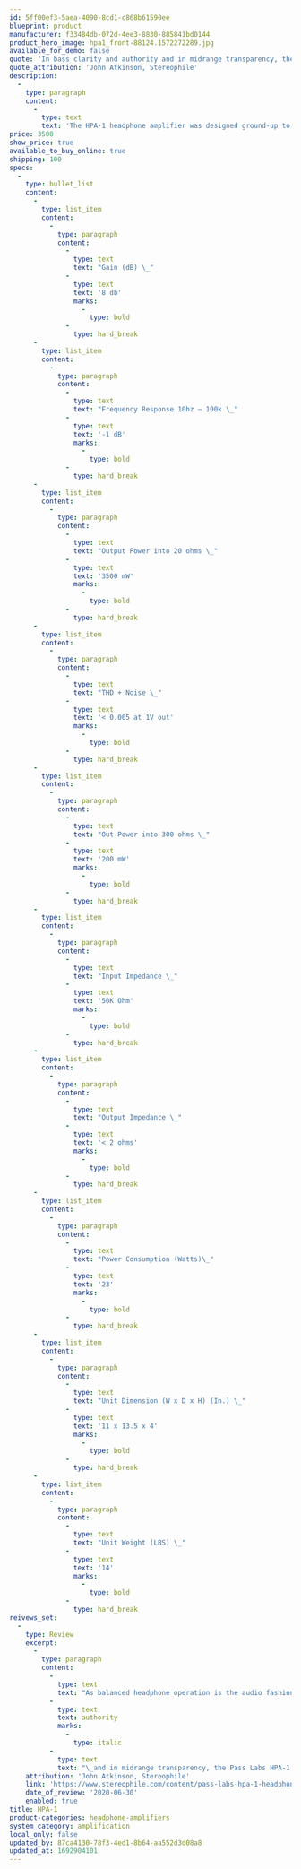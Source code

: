 ```yaml
---
id: 5ff00ef3-5aea-4090-8cd1-c868b61590ee
blueprint: product
manufacturer: f33484db-072d-4ee3-8830-885841bd0144
product_hero_image: hpa1_front-88124.1572272289.jpg
available_for_demo: false
quote: 'In bass clarity and authority and in midrange transparency, the Pass Labs HPA-1 is without peer.'
quote_attribution: 'John Atkinson, Stereophile'
description:
  -
    type: paragraph
    content:
      -
        type: text
        text: 'The HPA-1 headphone amplifier was designed ground-up to become what we believe is one of the very best sounding headphone amplifiers available today. With low feedback, wide bandwidth and a direct coupled MOSFET output stage, this musical instrument drives even the most difficult headphone loads with ease, power and grace. The HPA-1 also functions as a line-level preamplifier that sonically rivals much higher-priced competition. The measured performance is superb and the sound even better.'
price: 3500
show_price: true
available_to_buy_online: true
shipping: 100
specs:
  -
    type: bullet_list
    content:
      -
        type: list_item
        content:
          -
            type: paragraph
            content:
              -
                type: text
                text: "Gain (dB) \_"
              -
                type: text
                text: '8 db'
                marks:
                  -
                    type: bold
              -
                type: hard_break
      -
        type: list_item
        content:
          -
            type: paragraph
            content:
              -
                type: text
                text: "Frequency Response 10hz – 100k \_"
              -
                type: text
                text: '-1 dB'
                marks:
                  -
                    type: bold
              -
                type: hard_break
      -
        type: list_item
        content:
          -
            type: paragraph
            content:
              -
                type: text
                text: "Output Power into 20 ohms \_"
              -
                type: text
                text: '3500 mW'
                marks:
                  -
                    type: bold
              -
                type: hard_break
      -
        type: list_item
        content:
          -
            type: paragraph
            content:
              -
                type: text
                text: "THD + Noise \_"
              -
                type: text
                text: '< 0.005 at 1V out'
                marks:
                  -
                    type: bold
              -
                type: hard_break
      -
        type: list_item
        content:
          -
            type: paragraph
            content:
              -
                type: text
                text: "Out Power into 300 ohms \_"
              -
                type: text
                text: '200 mW'
                marks:
                  -
                    type: bold
              -
                type: hard_break
      -
        type: list_item
        content:
          -
            type: paragraph
            content:
              -
                type: text
                text: "Input Impedance \_"
              -
                type: text
                text: '50K Ohm'
                marks:
                  -
                    type: bold
              -
                type: hard_break
      -
        type: list_item
        content:
          -
            type: paragraph
            content:
              -
                type: text
                text: "Output Impedance \_"
              -
                type: text
                text: '< 2 ohms'
                marks:
                  -
                    type: bold
              -
                type: hard_break
      -
        type: list_item
        content:
          -
            type: paragraph
            content:
              -
                type: text
                text: "Power Consumption (Watts)\_"
              -
                type: text
                text: '23'
                marks:
                  -
                    type: bold
              -
                type: hard_break
      -
        type: list_item
        content:
          -
            type: paragraph
            content:
              -
                type: text
                text: "Unit Dimension (W x D x H) (In.) \_"
              -
                type: text
                text: '11 x 13.5 x 4'
                marks:
                  -
                    type: bold
              -
                type: hard_break
      -
        type: list_item
        content:
          -
            type: paragraph
            content:
              -
                type: text
                text: "Unit Weight (LBS) \_"
              -
                type: text
                text: '14'
                marks:
                  -
                    type: bold
              -
                type: hard_break
reivews_set:
  -
    type: Review
    excerpt:
      -
        type: paragraph
        content:
          -
            type: text
            text: "As balanced headphone operation is the audio fashion du jour, it might be felt that Pass Labs's sticking with single-ended operation could work against the HPA-1. But regardless of circuit topology and the active devices, it's the sound quality that matters, and on that count the HPA-1 scores big-time. Yes, it's an expensive headphone amplifier; but I venture to suggest that, in bass clarity and\_"
          -
            type: text
            text: authority
            marks:
              -
                type: italic
          -
            type: text
            text: "\_and in midrange transparency, the Pass Labs HPA-1 is without peer."
    attribution: 'John Atkinson, Stereophile'
    link: 'https://www.stereophile.com/content/pass-labs-hpa-1-headphone-amplifier'
    date_of_review: '2020-06-30'
    enabled: true
title: HPA-1
product-categories: headphone-amplifiers
system_category: amplification
local_only: false
updated_by: 87ca4130-78f3-4ed1-8b64-aa552d3d08a8
updated_at: 1692904101
---
```

